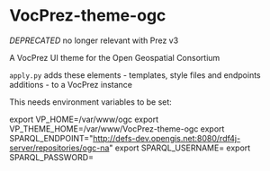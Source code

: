 # VocPrez-theme-ogc

_DEPRECATED_ no longer relevant with Prez v3

A VocPrez UI theme for the Open Geospatial Consortium

`apply.py` adds these elements - templates, style files and endpoints additions - to a VocPrez instance

This needs environment variables to be set:

export VP_HOME=/var/www/ogc
export VP_THEME_HOME=/var/www/VocPrez-theme-ogc
export SPARQL_ENDPOINT="http://defs-dev.opengis.net:8080/rdf4j-server/repositories/ogc-na"
export SPARQL_USERNAME=
export SPARQL_PASSWORD=



